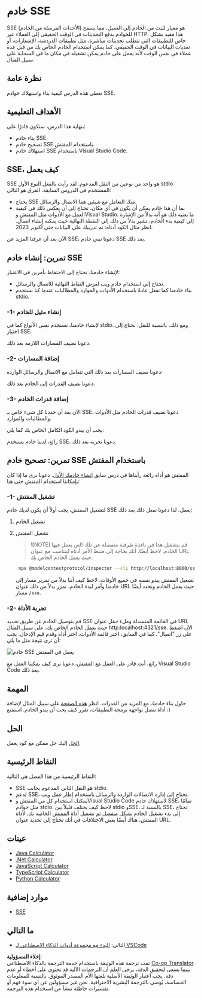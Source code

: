 <!--
CO_OP_TRANSLATOR_METADATA:
{
  "original_hash": "0a8086dc4bf89448f83e7936db972c42",
  "translation_date": "2025-05-17T11:26:10+00:00",
  "source_file": "03-GettingStarted/05-sse-server/README.md",
  "language_code": "ar"
}
-->
# خادم SSE

SSE (الأحداث المرسلة من الخادم) هو معيار للبث من الخادم إلى العميل، مما يسمح للخوادم بدفع التحديثات في الوقت الحقيقي إلى العملاء عبر HTTP. هذا مفيد بشكل خاص للتطبيقات التي تتطلب تحديثات مباشرة، مثل تطبيقات الدردشة، الإشعارات، أو تغذيات البيانات في الوقت الحقيقي. كما يمكن استخدام الخادم الخاص بك من قبل عدة عملاء في نفس الوقت لأنه يعمل على خادم يمكن تشغيله في مكان ما في السحابة على سبيل المثال.

## نظرة عامة

تغطي هذه الدرس كيفية بناء واستهلاك خوادم SSE.

## الأهداف التعليمية

بنهاية هذا الدرس، ستكون قادرًا على:

- بناء خادم SSE.
- تصحيح خادم SSE باستخدام المفتش.
- استهلاك خادم SSE باستخدام Visual Studio Code.

## SSE، كيف يعمل

SSE هو واحد من نوعين من النقل المدعوم. لقد رأيت بالفعل النوع الأول stdio المستخدم في الدروس السابقة. الفرق هو التالي:

- يحتاج SSE منك التعامل مع شيئين هما الاتصال والرسائل.
- بما أن هذا خادم يمكن أن يكون في أي مكان، تحتاج إلى أن يعكس ذلك في كيفية العمل مع الأدوات مثل المفتش وVisual Studio. ما يعنيه ذلك هو أنه بدلاً من الإشارة إلى كيفية بدء الخادم، تشير بدلاً من ذلك إلى النقطة النهائية حيث يمكنه إنشاء اتصال. انظر مثال الكود أدناه:
تم تدريبك على البيانات حتى أكتوبر 2023.

الآن بعد أن عرفنا المزيد عن SSE، دعونا نبني خادم SSE بعد ذلك.

## تمرين: إنشاء خادم SSE

لإنشاء خادمنا، نحتاج إلى الاحتفاظ بأمرين في الاعتبار:

- نحتاج إلى استخدام خادم ويب لعرض النقاط النهائية للاتصال والرسائل.
- بناء خادمنا كما نفعل عادةً باستخدام الأدوات والموارد والمطالبات عندما كنا نستخدم stdio.

### -1- إنشاء مثيل للخادم

لإنشاء خادمنا، نستخدم نفس الأنواع كما في stdio. ومع ذلك، بالنسبة للنقل، نحتاج إلى اختيار SSE.

دعونا نضيف المسارات اللازمة بعد ذلك.

### -2- إضافة المسارات

دعونا نضيف المسارات بعد ذلك التي تتعامل مع الاتصال والرسائل الواردة:

دعونا نضيف القدرات إلى الخادم بعد ذلك.

### -3- إضافة قدرات الخادم

الآن بعد أن حددنا كل شيء خاص بـ SSE، دعونا نضيف قدرات الخادم مثل الأدوات والمطالبات والموارد.

يجب أن يبدو الكود الكامل الخاص بك كما يلي:

رائع، لدينا خادم يستخدم SSE، دعونا نجربه بعد ذلك.

## تمرين: تصحيح خادم SSE باستخدام المفتش

المفتش هو أداة رائعة رأيناها في درس سابق [إنشاء خادمك الأول](/03-GettingStarted/01-first-server/README.md). دعونا نرى ما إذا كان بإمكاننا استخدام المفتش حتى هنا:

### -1- تشغيل المفتش

لتشغيل المفتش، يجب أولاً أن يكون لديك خادم SSE يعمل، لذا دعونا نفعل ذلك بعد ذلك:

1. تشغيل الخادم

1. تشغيل المفتش

   > ![NOTE]
   > قم بتشغيل هذا في نافذة طرفية منفصلة عن تلك التي يعمل فيها الخادم. لاحظ أيضًا، أنك بحاجة إلى ضبط الأمر أدناه ليتناسب مع عنوان URL حيث يعمل الخادم الخاص بك.

   ```sh
    npx @modelcontextprotocol/inspector --cli http://localhost:8000/sse --method tools/list
    ```

   تشغيل المفتش يبدو نفسه في جميع الأوقات. لاحظ كيف أننا بدلاً من تمرير مسار إلى خادمنا وأمر لبدء الخادم، نمرر بدلاً من ذلك عنوان URL حيث يعمل الخادم ونحدد أيضًا مسار `/sse`.

### -2- تجربة الأداة

قم بتوصيل الخادم عن طريق تحديد SSE في القائمة المنسدلة وملء حقل عنوان URL حيث يعمل الخادم الخاص بك، على سبيل المثال http:localhost:4321/sse. الآن اضغط على زر "اتصال". كما في السابق، اختر قائمة الأدوات، اختر أداة وقدم قيم الإدخال. يجب أن ترى نتيجة مثل ما يلي:

![خادم SSE يعمل في المفتش](../../../../translated_images/sse-inspector.12861eb95abecbfc82610f480b55901524fed1a6aca025bb948e09e882c48428.ar.png)

رائع، أنت قادر على العمل مع المفتش، دعونا نرى كيف يمكننا العمل مع Visual Studio Code بعد ذلك.

## المهمة

حاول بناء خادمك مع المزيد من القدرات. انظر [هذه الصفحة](https://api.chucknorris.io/) على سبيل المثال لإضافة أداة تتصل بواجهة برمجة التطبيقات، تقرر كيف يجب أن يبدو الخادم. استمتع :)

## الحل

[الحل](./solution/README.md) إليك حل ممكن مع كود يعمل.

## النقاط الرئيسية

النقاط الرئيسية من هذا الفصل هي التالية:

- SSE هو النقل الثاني المدعوم بجانب stdio.
- لدعم SSE، تحتاج إلى إدارة الاتصالات الواردة والرسائل باستخدام إطار عمل ويب.
- يمكنك استخدام كل من المفتش وVisual Studio Code لاستهلاك خادم SSE، تمامًا مثل خوادم stdio. لاحظ كيف يختلف قليلاً بين stdio وSSE. بالنسبة لـ SSE، تحتاج إلى بدء تشغيل الخادم بشكل منفصل ثم تشغيل أداة المفتش الخاصة بك. لأداة المفتش، هناك أيضًا بعض الاختلافات في أنك تحتاج إلى تحديد عنوان URL.

## عينات

- [Java Calculator](../samples/java/calculator/README.md)
- [.Net Calculator](../../../../03-GettingStarted/samples/csharp)
- [JavaScript Calculator](../samples/javascript/README.md)
- [TypeScript Calculator](../samples/typescript/README.md)
- [Python Calculator](../../../../03-GettingStarted/samples/python)

## موارد إضافية

- [SSE](https://developer.mozilla.org/en-US/docs/Web/API/Server-sent_events)

## ما التالي

- التالي: [البدء مع مجموعة أدوات الذكاء الاصطناعي لـ VSCode](/03-GettingStarted/06-aitk/README.md)

**إخلاء المسؤولية**:  
تمت ترجمة هذه الوثيقة باستخدام خدمة الترجمة بالذكاء الاصطناعي [Co-op Translator](https://github.com/Azure/co-op-translator). بينما نسعى لتحقيق الدقة، يرجى العلم أن الترجمات الآلية قد تحتوي على أخطاء أو عدم دقة. يجب اعتبار الوثيقة الأصلية بلغتها الأم المصدر الموثوق. بالنسبة للمعلومات الحساسة، يُوصى بالترجمة البشرية الاحترافية. نحن غير مسؤولين عن أي سوء فهم أو تفسيرات خاطئة تنشأ عن استخدام هذه الترجمة.